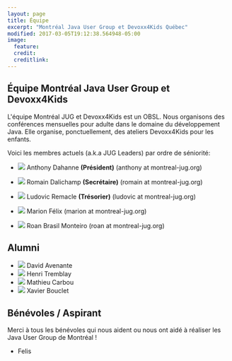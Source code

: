 ```yaml
---
layout: page
title: Équipe
excerpt: "Montréal Java User Group et Devoxx4Kids Québec"
modified: 2017-03-05T19:12:38.564948-05:00
image:
  feature:
  credit:
  creditlink:
---
```


## Équipe Montréal Java User Group et Devoxx4Kids

L'équipe Montréal JUG et Devoxx4Kids est un OBSL. Nous organisons des conférences mensuelles pour adulte dans le domaine du développement Java.
Elle organise, ponctuellement, des ateliers Devoxx4Kids pour les enfants.

Voici les membres actuels (a.k.a JUG Leaders) par ordre de séniorité:

- <img class="bio-photo bio-member" src="https://www.gravatar.com/avatar/fb568d9708b892eb0c6dc261cd00a619?s=50"/> Anthony Dahanne <strong>(Président)</strong> (anthony at montreal-jug.org)
- <img class="bio-photo bio-member" src="https://www.gravatar.com/avatar/8742852ac6f6d46432ce3fc982d67ccc?s=50"/> Romain Dalichamp <strong>(Secrétaire)</strong> (romain at montreal-jug.org)
- <img class="bio-photo bio-member" src="https://www.gravatar.com/avatar/nop?s=50"/> Ludovic Remacle <strong>(Trésorier)</strong> (ludovic at montreal-jug.org)  

- <img class="bio-photo bio-member" src="https://www.gravatar.com/avatar/nop?s=50"/> Marion Félix (marion at montreal-jug.org)  
- <img class="bio-photo bio-member" src="https://www.gravatar.com/avatar/ce876bdab15e1803ba8a1d8c7b7ad7bc?s=50"/> Roan Brasil Monteiro (roan at montreal-jug.org)

## Alumni

- <img class="bio-photo bio-member" src="https://www.gravatar.com/avatar/285b2063822ec9365eeebf6840028dca?s=50"/> David Avenante
- <img class="bio-photo bio-member" src="https://www.gravatar.com/avatar/02b547234fa2cf147e85aa1b460f2f03?s=50"/> Henri Tremblay
- <img class="bio-photo bio-member" src="https://www.gravatar.com/avatar/nop?s=50"/> Mathieu Carbou
- <img class="bio-photo bio-member" src="https://www.gravatar.com/avatar/e51fb0519a46a15f82be5b23528a7926?s=50"/> Xavier Bouclet

## Bénévoles / Aspirant 

Merci à tous les bénévoles qui nous aident ou nous ont aidé à réaliser les Java User Group de Montréal !

- Felis

